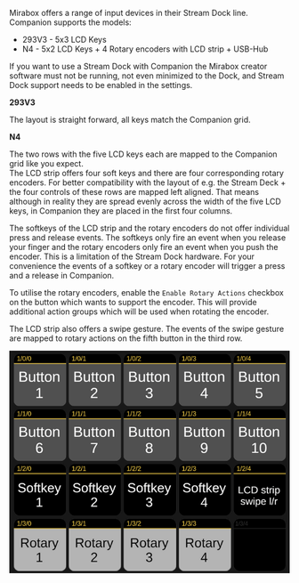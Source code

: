 Mirabox offers a range of input devices in their Stream Dock line.  
Companion supports the models:

- 293V3 - 5x3 LCD Keys
- N4 - 5x2 LCD Keys + 4 Rotary encoders with LCD strip + USB-Hub

If you want to use a Stream Dock with Companion the Mirabox creator software must not be running, not even minimized to the Dock, and Stream Dock support needs to be enabled in the settings.

**293V3**

The layout is straight forward, all keys match the Companion grid.

**N4**

The two rows with the five LCD keys each are mapped to the Companion grid like you expect.  
The LCD strip offers four soft keys and there are four corresponding rotary encoders. For better compatibility with the layout of e.g. the Stream Deck + the four controls of these rows are mapped left aligned. That means although in reality they are spread evenly across the width of the five LCD keys, in Companion they are placed in the first four columns.

The softkeys of the LCD strip and the rotary encoders do not offer individual press and release events. The softkeys only fire an event when you release your finger and the rotary encoders only fire an event when you push the encoder. This is a limitation of the Stream Dock hardware. For your convenience the events of a softkey or a rotary encoder will trigger a press and a release in Companion.

To utilise the rotary encoders, enable the `Enable Rotary Actions` checkbox on the button which wants to support the encoder. This will provide additional action groups which will be used when rotating the encoder.

The LCD strip also offers a swipe gesture. The events of the swipe gesture are mapped to rotary actions on the fifth button in the third row.

![Stream Dock N4 mapping](images/mirabox-streamdock.png?raw=true 'Stream Dock N4 mapping')
